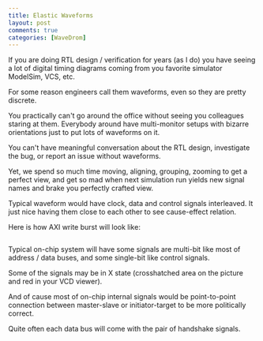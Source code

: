 ```yaml
---
title: Elastic Waveforms
layout: post
comments: true
categories: [WaveDrom]
---
```


If you are doing RTL design / verification for years (as I do) you have seeing a lot of digital timing diagrams coming from you favorite simulator ModelSim, VCS, etc.

For some reason engineers call them waveforms, even so they are pretty discrete.

You practically can't go around the office without seeing you colleagues staring at them. Everybody around have multi-monitor setups with bizarre orientations just to put lots of waveforms on it.

You can't have meaningful conversation about the RTL design, investigate the bug, or report an issue without waveforms.

Yet, we spend so much time moving, aligning, grouping, zooming to get a perfect view, and get so mad when next simulation run yields new signal names and brake you perfectly crafted view.

Typical waveform would have clock, data and control signals interleaved. It just nice having them close to each other to see cause-effect relation.

Here is how AXI write burst will look like:

<pre><script type="WaveDrom">
{signal: [
  {name: 'ACLK',    wave: 'p............'},
  {name: 'AWADDR',  wave: 'x=.x.........', data: ['A']},
  {name: 'AWVALID', wave: '01.0.........'},
  {name: 'AWREADY', wave: 'x01x.........'},
  {name: 'WDATA',   wave: 'x..=.=.x==x..', data: ['D0','D1','D2','D3']},
  {name: 'WLAST',   wave: '0........10..'},
  {name: 'WVALID',  wave: '0..1.1.0110..'},
  {name: 'WREADY',  wave: '0...1011.10..'},
  {name: 'BRESP',   wave: 'x.........=x', data:['OK']},
  {name: 'BVALID',  wave: '0.........10'},
  {name: 'BREADY',  wave: '0..1.......0'}
]}
</script></pre>

Typical on-chip system will have some signals are multi-bit like most of address / data buses, and some single-bit like control signals.

Some of the signals may be in X state (crosshatched area on the picture and red in your VCD viewer).

And of cause most of on-chip internal signals would be point-to-point connection between master-slave or initiator-target to be more politically correct.

Quite often each data bus will come with the pair of handshake signals.
